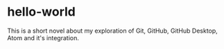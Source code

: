 # hello-world

This is a short novel about my exploration of
Git, GitHub, GitHub Desktop, Atom and it's
integration.
